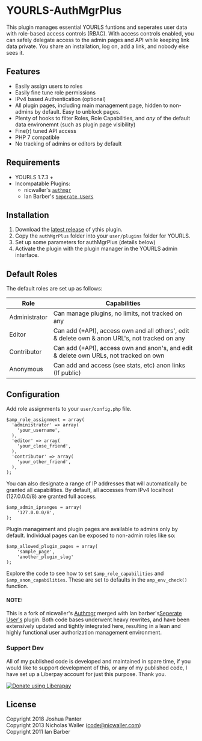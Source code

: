 YOURLS-AuthMgrPlus
=====================

This plugin manages essential YOURLS funtions and seperates user data with role-based access controls (RBAC). With access controls enabled, you can safely delegate access to the admin pages and API while keeping link data private. You share an installation, log on, add a link, and nobody else sees it.

Features
--------
-  Easily assign users to roles
-  Easily fine tune role permissions
-  IPv4 based Authentication (optional)
-  All plugin pages, including main management page, hidden to non-admins by default. Easy to unblock pages.
-  Plenty of hooks to filter Roles, Role Capabilities, and _any_ of the default data environemnt (such as plugin page visibility)
-  Fine(r) tuned API access
-  PHP 7 compatible
-  No tracking of admins or editors by default

Requirements
------------
- YOURLS 1.7.3 +
- Incompatable Plugins: 
	- nicwaller's [`authmgr`](https://github.com/nicwaller/yourls-authmgr-plugin)
	- Ian Barber's [`Seperate Users`](https://github.com/ianbarber/Yourls-Separate-Users)

Installation
------------
1. Download the [latest release](https://github.com/joshp23/YOURLS-AuthMgrPlus) of ythis plugin.
1. Copy the `authMgrPlus` folder into your `user/plugins` folder for YOURLS.
1. Set up some parameters for authMgrPlus (details below)
1. Activate the plugin with the plugin manager in the YOURLS admin interface.

Default Roles
-------------
The default roles are set up as follows:

Role          | Capabilities
--------------|---------------------------------------------------------------------------------------------------
Administrator | Can manage plugins, no limits, not tracked on any
Editor        | Can add (+API), access own and all others', edit & delete own & anon URL's, not tracked on any
Contributor   | Can add (+API), access own and anon's, and edit & delete own URLs, not tracked on own
Anonymous     | Can add and access (see stats, etc) anon links (If public)

Configuration
-------------
Add role assignments to your `user/config.php` file.

```
$amp_role_assignment = array(
  'administrator' => array(
    'your_username',
  ),
  'editor' => array(
    'your_close_friend',
  ),
  'contributor' => array(
    'your_other_friend',
  ),
);
```

You can also designate a range of IP addresses that will automatically be granted all capabilities. By default, all accesses from IPv4 localhost (127.0.0.0/8) are granted full access.

```
$amp_admin_ipranges = array(
    '127.0.0.0/8',
);
```
Plugin management and plugin pages are available to admins only by default. Individual pages can be exposed to non-admin roles like so:
```
$amp_allowed_plugin_pages = array(
	'sample_page',
	'another_plugin_slug'
);
```
Explore the code to see how to set `$amp_role_capabilities` and `$amp_anon_capabilities`. These are set to defaults in the `amp_env_check()` function.

#### NOTE:
This is a fork of nicwaller's [Authmgr](https://github.com/nicwaller/yourls-authmgr-plugin) merged with Ian barber's[Seperate User's](https://github.com/joshp23/Yourls-Separate-Users) plugin. Both code bases underwent heavy rewrites, and have been extensively updated and tightly integrated here, resulting in a lean and highly functional user authorization management environment.

### Support Dev
All of my published code is developed and maintained in spare time, if you would like to support development of this, or any of my published code, I have set up a Liberpay account for just this purpose. Thank you.

<noscript><a href="https://liberapay.com/joshu42/donate"><img alt="Donate using Liberapay" src="https://liberapay.com/assets/widgets/donate.svg"></a></noscript>

License
-------
Copyright 2018 Joshua Panter  
Copyright 2013 Nicholas Waller (code@nicwaller.com)  
Copyright 2011 Ian Barber  

